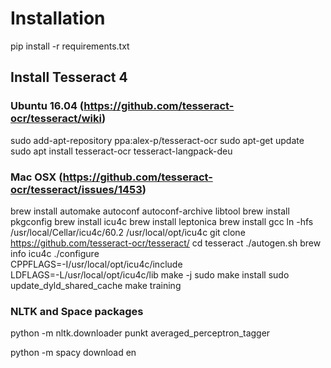 # Installation

pip install -r requirements.txt

## Install Tesseract 4

### Ubuntu 16.04 (https://github.com/tesseract-ocr/tesseract/wiki)

sudo add-apt-repository ppa:alex-p/tesseract-ocr
sudo apt-get update
sudo apt install tesseract-ocr tesseract-langpack-deu

### Mac OSX (https://github.com/tesseract-ocr/tesseract/issues/1453)

brew install automake autoconf autoconf-archive libtool
brew install pkgconfig
brew install icu4c
brew install leptonica
brew install gcc
ln -hfs /usr/local/Cellar/icu4c/60.2 /usr/local/opt/icu4c
git clone https://github.com/tesseract-ocr/tesseract/
cd tesseract
./autogen.sh
brew info icu4c
./configure \
  CPPFLAGS=-I/usr/local/opt/icu4c/include \
  LDFLAGS=-L/usr/local/opt/icu4c/lib
make -j
sudo make install
sudo update_dyld_shared_cache
make training

### NLTK and Space packages

python -m nltk.downloader punkt averaged_perceptron_tagger

python -m spacy download en

